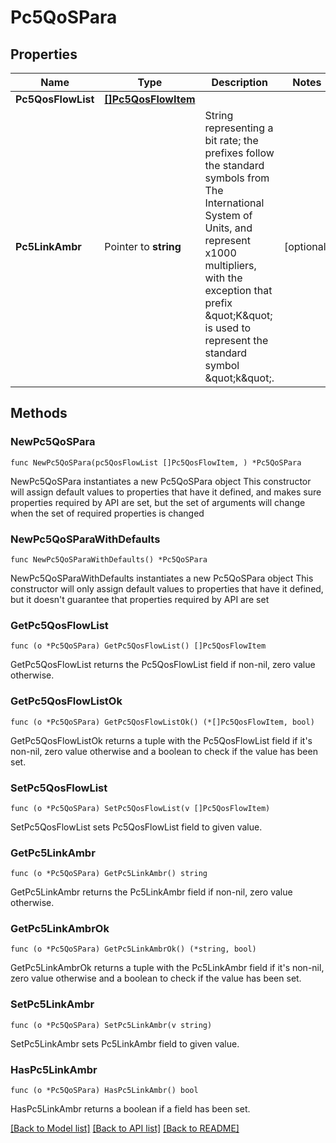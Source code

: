 # Pc5QoSPara

## Properties

Name | Type | Description | Notes
------------ | ------------- | ------------- | -------------
**Pc5QosFlowList** | [**[]Pc5QosFlowItem**](Pc5QosFlowItem.md) |  | 
**Pc5LinkAmbr** | Pointer to **string** | String representing a bit rate; the prefixes follow the standard symbols from The International System of Units, and represent x1000 multipliers, with the exception that prefix \&quot;K\&quot; is used to represent the standard symbol \&quot;k\&quot;.  | [optional] 

## Methods

### NewPc5QoSPara

`func NewPc5QoSPara(pc5QosFlowList []Pc5QosFlowItem, ) *Pc5QoSPara`

NewPc5QoSPara instantiates a new Pc5QoSPara object
This constructor will assign default values to properties that have it defined,
and makes sure properties required by API are set, but the set of arguments
will change when the set of required properties is changed

### NewPc5QoSParaWithDefaults

`func NewPc5QoSParaWithDefaults() *Pc5QoSPara`

NewPc5QoSParaWithDefaults instantiates a new Pc5QoSPara object
This constructor will only assign default values to properties that have it defined,
but it doesn't guarantee that properties required by API are set

### GetPc5QosFlowList

`func (o *Pc5QoSPara) GetPc5QosFlowList() []Pc5QosFlowItem`

GetPc5QosFlowList returns the Pc5QosFlowList field if non-nil, zero value otherwise.

### GetPc5QosFlowListOk

`func (o *Pc5QoSPara) GetPc5QosFlowListOk() (*[]Pc5QosFlowItem, bool)`

GetPc5QosFlowListOk returns a tuple with the Pc5QosFlowList field if it's non-nil, zero value otherwise
and a boolean to check if the value has been set.

### SetPc5QosFlowList

`func (o *Pc5QoSPara) SetPc5QosFlowList(v []Pc5QosFlowItem)`

SetPc5QosFlowList sets Pc5QosFlowList field to given value.


### GetPc5LinkAmbr

`func (o *Pc5QoSPara) GetPc5LinkAmbr() string`

GetPc5LinkAmbr returns the Pc5LinkAmbr field if non-nil, zero value otherwise.

### GetPc5LinkAmbrOk

`func (o *Pc5QoSPara) GetPc5LinkAmbrOk() (*string, bool)`

GetPc5LinkAmbrOk returns a tuple with the Pc5LinkAmbr field if it's non-nil, zero value otherwise
and a boolean to check if the value has been set.

### SetPc5LinkAmbr

`func (o *Pc5QoSPara) SetPc5LinkAmbr(v string)`

SetPc5LinkAmbr sets Pc5LinkAmbr field to given value.

### HasPc5LinkAmbr

`func (o *Pc5QoSPara) HasPc5LinkAmbr() bool`

HasPc5LinkAmbr returns a boolean if a field has been set.


[[Back to Model list]](../README.md#documentation-for-models) [[Back to API list]](../README.md#documentation-for-api-endpoints) [[Back to README]](../README.md)


